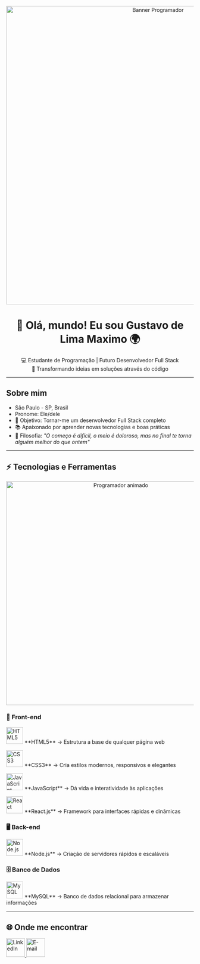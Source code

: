 
<p align="center">
  <img src="https://raw.githubusercontent.com/gustavolmx/gustavolmx/main/assets/banner-coding-dark.gif" width="800" alt="Banner Programador">
</p>

<h1 align="center">👋 Olá, mundo! Eu sou <strong>Gustavo de Lima Maximo</strong> 🌍</h1>

<p align="center">
  💻 Estudante de Programação | Futuro Desenvolvedor Full Stack <br>
  🚀 Transformando ideias em soluções através do código
</p>

---

##  Sobre mim
-  São Paulo - SP, Brasil  
-  Pronome: Ele/dele  
- 🎯 Objetivo: Tornar-me um desenvolvedor Full Stack completo  
- 📚 Apaixonado por aprender novas tecnologias e boas práticas  
- 🌱 Filosofia: *"O começo é difícil, o meio é doloroso, mas no final te torna alguém melhor do que ontem"*  

---

## ⚡ Tecnologias e Ferramentas

<p align="center">
  <img src="https://raw.githubusercontent.com/gustavolmx/gustavolmx/main/assets/dev-coding.gif" width="600" alt="Programador animado">
</p>

### 🎨 Front-end  
<p>
  <img src="https://skillicons.dev/icons?i=html" width="45" alt="HTML5">  
  **HTML5** → Estrutura a base de qualquer página web
</p>
<p>
  <img src="https://skillicons.dev/icons?i=css" width="45" alt="CSS3">  
  **CSS3** → Cria estilos modernos, responsivos e elegantes
</p>
<p>
  <img src="https://skillicons.dev/icons?i=js" width="45" alt="JavaScript">  
  **JavaScript** → Dá vida e interatividade às aplicações
</p>
<p>
  <img src="https://skillicons.dev/icons?i=react" width="45" alt="React">  
  **React.js** → Framework para interfaces rápidas e dinâmicas
</p>

### 🖥️ Back-end  
<p>
  <img src="https://skillicons.dev/icons?i=nodejs" width="45" alt="Node.js">  
  **Node.js** → Criação de servidores rápidos e escaláveis
</p>

### 🗄️ Banco de Dados  
<p>
  <img src="https://skillicons.dev/icons?i=mysql" width="45" alt="MySQL">  
  **MySQL** → Banco de dados relacional para armazenar informações
</p>

---

## 🌐 Onde me encontrar
<p align="left">
  <a href="https://www.linkedin.com/in/gustavo-de-lima-máximo-19635 2317" target="_blank">
    <img src="https://skillicons.dev/icons?i=linkedin" width="50" alt="LinkedIn">
  </a>
  <a href="mailto:maximogustavo47@gmail.com">
    <img src="https://skillicons.dev/icons?i=gmail" width="50" alt="E-mail">
  </a>
</p
